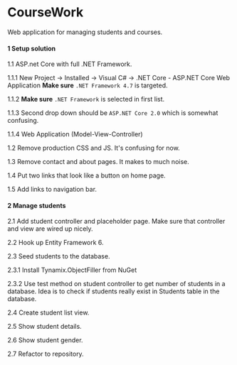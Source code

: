 # CourseWork
Web application for managing students and courses.

#### 1 Setup solution
1.1 ASP.net Core with full .NET Framework.

1.1.1 New Project -> Installed -> Visual C# -> .NET Core - ASP.NET Core Web Application
**Make sure** `.NET Framework 4.7` is targeted.

1.1.2 
**Make sure** `.NET Framework` is selected in first list. 

1.1.3
Second drop down should be `ASP.NET Core 2.0` which is somewhat confusing.

1.1.4
Web Application (Model-View-Controller)

1.2 Remove production CSS and JS. It's confusing for now.

1.3 Remove contact and about pages. It makes to much noise.

1.4 Put two links that look like a button on home page.

1.5 Add links to navigation bar.

#### 2 Manage students

2.1 Add student controller and placeholder page. Make sure that controller and view are wired up nicely.

2.2 Hook up Entity Framework 6.

2.3 Seed students to the database.

2.3.1 Install Tynamix.ObjectFiller from NuGet

2.3.2 Use test method on student controller to get number of students in a database. Idea is to check if students really exist in Students table in the database.

2.4 Create student list view.

2.5 Show student details.

2.6 Show student gender.

2.7 Refactor to repository.
